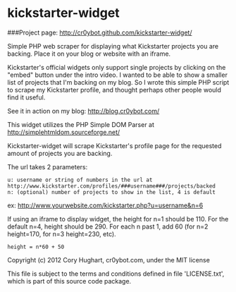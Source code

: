 kickstarter-widget
==================

###Project page:
http://cr0ybot.github.com/kickstarter-widget/

Simple PHP web scraper for displaying what Kickstarter projects you are backing. Place it on your blog or website with an iframe.

Kickstarter's official widgets only support single projects by clicking on the "embed" button under the intro video. I wanted to be able to show a smaller list of projects that I'm backing on my blog. So I wrote this simple PHP script to scrape my Kickstarter profile, and thought perhaps other people would find it useful.

See it in action on my blog: http://blog.cr0ybot.com/

This widget utilizes the PHP Simple DOM Parser at http://simplehtmldom.sourceforge.net/

Kickstarter-widget will scrape Kickstarter's profile page for the requested amount of projects you are backing.

The url takes 2 parameters:

```
u: username or string of numbers in the url at http://www.kickstarter.com/profiles/###username###/projects/backed
n: (optional) number of projects to show in the list, 4 is default
```
   
ex: http://www.yourwebsite.com/kickstarter.php?u=username&n=6

If using an iframe to display widget, the height for n=1 should be 110.
For the default n=4, height should be 290.
For each n past 1, add 60 (for n=2 height=170, for n=3 height=230, etc).

    height = n*60 + 50

Copyright (c) 2012 Cory Hughart, cr0ybot.com, under the MIT license

This file is subject to the terms and conditions defined in file 'LICENSE.txt', which is part of this source code package.
